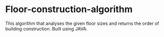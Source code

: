 # Floor-construction-algorithm
This algorithm that analyses the given floor sizes and returns the order of building construction. Built using JAVA.
